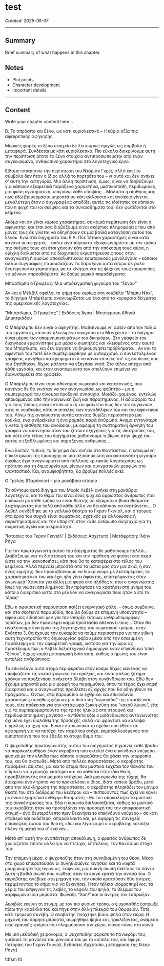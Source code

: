 # test

*Created: 2025-08-07*

---

## Summary
Brief summary of what happens in this chapter.

## Notes
- Plot points
- Character development
- Important details

---

## Content

Write your chapter content here...

Β. Το απρόσιτο και ξένο, ως κάτι κυριολεκτικό – Η κύρια αξία της αφαιρετικής αφήγησης

Μερικές φορές το ξένο στοιχείο δε λειτουργεί αμιγώς ως σύμβολο ή μεταφορά. Συνδέεται με κάτι κυριολεκτικό. Πιο εύκολα διακρίνουμε αυτή την περίπτωση όποτε το ξένο στοιχείο αντιπροσωπεύεται από έναν συγκεκριμένο, ανθρώπινο χαρακτήρα στο λογοτεχνικό έργο.

Είδαμε παραπάνω την περίπτωση του Ντόριαν Γκρέι, αλλά εκεί το σύμβολο δεν ήταν ο ίδιος αλλά το πορτρέτο του – γι αυτό και δεν ανήκει σ’ αυτή την κατηγορία. Μια άλλη περίπτωση, όμως, είναι να διαβάζουμε για κάποιον εξαιρετικά παράξενο χαρακτήρα, μυστικοπαθή, περιθωριακό, μια φύση εγκληματική, υπεράνω κάθε υποψίας... Μάλιστα η αίσθηση μας πως εδώ βρισκόμαστε μπροστά σε κάτι αλλόκοτο και ανοίκειο γίνεται μεγαλύτερη όταν ο συγγραφέας αποδίδει αυτές τις ιδιότητες σε κάποιον που η ψυχή του (οι σκέψεις και τα συναισθήματα του) δεν φωτίζονται στο κείμενο:

Ακόμα και αν είναι κύριος χαρακτήρας, σε καμιά περίπτωση δεν είναι ο αφηγητής, και έτσι όσα διαβάζουμε είναι σκόρπιες πληροφορίες που από μόνες τους δε γίνεται να οδηγήσουν σε μια βαθιά κατανόηση αυτού του ξένου. Ενώ στα διηγήματα του Ε.Α. Πόε τέτοιοι χαρακτήρες είναι κατά κανόνα οι αφηγητές – οπότε αναπόφευκτα εξοικειωνόμαστε με τον τρόπο της σκέψης τους και έτσι χάνουν κάτι από την απόκοσμη τους αύρα, η ομίχλη διαλύεται από τις διαχυτικές εκμυστηρεύσεις τους στον αναγνώστη ή ομοίως αποκαλυπτικούς εσωτερικούς μονολόγους – κάποιοι άλλοι συγγραφείς παρουσιάζουν τα παράξενα αυτά άτομα σε ρόλο δευτερεύοντα χαρακτήρα, με τα κίνητρα και τις ψυχικές τους ισορροπίες να μένουν απροσδιόριστα. Ας δούμε μερικά παραδείγματα:

Μπάρτλμπυ ο Γραφέας: Μια υποδειγματική φιγούρα του “ξένου”

Αν και ο Μέλβιλ οφείλει τη φήμη του κυρίως στη νουβέλα “Μόμπυ Ντικ”, το διήγημα Μπάρτλμπυ αναγνωρίζεται ως ένα από τα κορυφαία δείγματα της αμερικανικής λογοτεχνίας.



"Μπάρτλμπυ, Ο Γραφέας" | Εκδόσεις Άγρα | Μετάφραση Αθηνά Δημητριάδου

Ο Μπάρτλμπυ δεν είναι ο αφηγητής. Μαθαίνουμε γι’ αυτόν από τον παλιό του εργοδότη, κάποιον ηλικιωμένο δικηγόρο στο Μανχάταν – το διήγημα είναι μέρος των απομνημονευμάτων του δικηγόρου. Στο γραφείο του δικηγόρου εμφανίστηκε μια μέρα ο σιωπηλός και κλεισμένος στον εαυτό του Μπάρτλμπυ, και δεν άργησε να δημιουργήσει προβλήματα... Αν και το αφεντικό του ποτέ δεν συμπεριφέρθηκε με αυταρχισμό, ο συνεσταλμένος γραφέας αρνήθηκε κατηγορηματικά να κάνει κάποιες απ’ τις δουλειές που του ζητήθηκαν, δίχως μάλιστα να εξηγήσει γιατί. Στο τέλος απέχει από κάθε εργασία, και όταν αναπόφευκτα τον απολύουν επιμένει να διανυκτερεύει στο γραφείο.

Ο Μπάρτλμπυ είναι τόσο αδύναμος σωματικά και κατατονικός, που κανένας δε θα γινόταν να τον αναγνωρίσει ως φόβητρο – μα η συμπεριφορά του σίγουρα προξενεί ανησυχία. Μοιάζει χαμένος, εντελώς αποκομμένος από την κοινωνική ζωή και παραιτημένος. Η αδιαφορία του για τους τύπους είναι εντυπωσιακή και φαίνεται πως δεν τον συγκινούν ούτε οι νουθεσίες ούτε οι απειλές των συναδέλφων του και του αφεντικού του. Λόγω της ανήκουστης αυτής ατονίας θυμίζει περισσότερο μια κούκλα, ένα ανδρείκελο ή ένα ρομπότ, παρά άνθρωπο. Ακόμα εντονότερη γίνεται η αίσθηση του ανοίκειου, με αφορμή τη συστηματική άρνηση του γραφέα να απαντήσει όταν του ζητούν εξηγήσεις για τις ιδιοτροπίες του, και ούτε στο τέλος του διηγήματος μαθαίνουμε τι βίωνε στην ψυχή του αυτός ο εξαθλιωμένος και παράξενος άνθρωπος...

Ενώ λοιπόν, τυπικά, το διήγημα δεν ανήκει στο Φανταστικό, η εσκεμμένη επικέντρωση της προσοχής σε μια αξιοσημείωτη και ακατανόητη φιγούρα δικαίως έχει αναγνωριστεί από πολλούς κριτικούς λογοτεχνίας ως πρότυπο για τη δημιουργία κρυψίνοων και αινιγματικών μορφών στο Φανταστικό. Και, αναμφισβήτητα, θα βρούμε πολλές εκεί:

Ο Τρελός (Παράνοια) – μια μακάβρια ιστορία

Το σύντομο αυτό διήγημα του Μορίς Λεβέλ ανήκει στη μακάβρια λογοτεχνία, και το θέμα του είναι ένας ψυχικά άρρωστος άνθρωπος που επιδιώκει με κάθε τρόπο να είναι θεατής σε εξαιρετικά βίαια θεάματα· λαχταρώντας πιο πολύ από κάθε άλλο να δει κάποιον να σκοτώνεται... Ο Λεβέλ συνδέθηκε με το γαλλικό θέατρο το Γκραν Γκινιόλ, και ο τρόμος στα έργα του συχνά είναι σωματικός, σχετικός με αλλοιώσεις ή ακρωτηριασμούς και την υπαρκτή στον κάθε άνθρωπο ανησυχία για τη σωματική υγεία και ακεραιότητα.



"Ιστορίες του Γκραν Γκινιόλ" | Εκδόσεις: Αρχέτυπο | Μετάφραση: Ιλέην Ρήγα

Για τον πρωταγωνιστή αυτού του διηγήματος δε μαθαίνουμε πολλά... Διαβάζουμε για τη διαστροφή του και την πρόθεση να φτάσει στα άκρα ώστε να την ικανοποιήσει, κάτι που θα το καταφέρει στο τέλος του κειμένου. Αλλά περνάει μπροστά από τα μάτια μας σαν μια σκιά, ή σαν ένας κομήτης: δεν προλαβαίνουμε να διακρίνουμε με λεπτομέρειες τα χαρακτηριστικά του και έχει ήδη γίνει άφαντος, επιστρέφοντας στην ανωνυμία! Χάνεται για άλλη μια φορά στο πλήθος κι έτσι ο αναγνώστης ίσως να νιώσει απειλημένος: δεν πρόφτασε να κρατήσει στη μνήμη του κάποιο διακριτικό ώστε στο μέλλον να αναγνωρίσει ποιο ήταν αυτό το τέρας!

Εδώ η αφαιρετική παρουσίαση παίζει ενεργητικό ρόλο, – όπως συμβαίνει και στα σκοτεινά παραμύθια, που θα δούμε σε επόμενη υποενότητα – αφού μας ειδοποιεί μεν για την ύπαρξη τέτοιων ανθρωπόμορφων τεράτων, μα δεν προσφέρει καμιά προστασία απέναντι τους... Όταν θα αναλύσουμε ένα έργο της λογοτεχνίας του σωματικού τρόμου, στην Ενότητα 3, θα έχουμε την ευκαιρία να πούμε περισσότερα για την ειδική αυτή τεχνοτροπία της δημιουργίας φόβου μέσα από την εσκεμμένη παράλειψη και την αφαιρετική γραφή, ωστόσο για την ώρα ας προσέξουμε πώς ο Λεβέλ δεξιοτεχνικά δημιουργεί έναν επικίνδυνο τύπο “ξένου”, δίχως καμία μεταφορική διάσταση, καθώς ο ήρωας του είναι εντελώς ανθρώπινος:

Το επικίνδυνο αυτό άτομο περιφέρεται στον κόσμο δίχως κανένας να υποψιάζεται τις καταστροφικές του ορέξεις, και είναι απλώς ζήτημα χρόνου να προξενήσει ανήκεστο βλάβη στον συνάνθρωπο του. Εδώ δεν έχουμε μπροστά μας μια μορφή του παραμυθιού, όπου το τέρας έχει σαφή διακριτικά και ο αναγνώστης προβλέπει εξ αρχής που θα οδηγηθούν τα πράγματα... Όντως, στα παραμύθια οι εχθρικοί και επικίνδυνοι χαρακτήρες συνήθως φέρουν μια ιδιότυπη “σφραγίδα” της παραξενιάς τους, είτε πρόκειται για την κατάφωρα ζωική φύση του “κακού λύκου”, είτε για τα συμπαρομαρτούντα της τρίτης ηλικίας στη στρυφνή και περιθωριοποιημένη μάγισσα – αντίθετα εδώ ο μισάνθρωπος ανταγωνιστής όχι μόνο έχει διαλάθει της προσοχής αλλά και φρόντισε να καλύψει επιμελώς τα ίχνη του. Είναι εντυπωσιακό το σχέδιο που έθεσε σε εφαρμογή για να πετύχει τον ιταμό του στόχο, εκμεταλλευόμενος την εμπιστοσύνη που του έδειξε το άτυχο θύμα του:

Ο ψυχοπαθής πρωταγωνιστής αυτού του διηγήματος πηγαίνει κάθε βράδυ να παρακολουθήσει έναν ακροβάτη που εκτελεί ένα επικίνδυνο νούμερο – φυσικά με την ελπίδα πως κάποτε ο ακροβάτης θα χάσει την ισορροπία του, και θα σκοτωθεί. Μετά από πολλές παραστάσεις, ο ακροβάτης παραμένει άθικτος, μα και το άτομο που μυστικά εύχεται τον θάνατο του επιμένει να αγοράζει εισιτήριο και να κάθεται στην ίδια θέση, προσβλέποντας στο μοιραίο ατύχημα. Από μια ειρωνία της τύχης, θα διακρίνει έναν τρόπο να το προκαλέσει ο ίδιος, διότι κάποιο βράδυ, μετά από την ολοκλήρωση της παράστασης, ο ακροβάτης πλησιάζει τον μόνιμο θεατή του στο διάδρομο του θεάτρου και – πιστεύοντας πως έχει να κάνει με έναν εξαιρετικά ένθερμο θαυμαστή – θα του αποκαλύψει το μυστικό της συγκέντρωσης του. Εδώ η ειρωνία διπλασιάζεται, καθώς το μυστικό του ακροβάτη ήταν να προσηλώνει την προσοχή του την αποφασιστική στιγμή – ένα δευτερόλεπτο πριν ξεκινήσει το επικίνδυνο νούμερο – σε κάτι σταθερό και ουδέτερο, απαράλλακτο και, με αφορμή τις συνεχείς επισκέψεις αυτού του θεατή, εδώ και λίγο καιρό ο ακροβάτης εστιάζει πλέον τη ματιά του σ’ εκείνον...

Μετά απ’ αυτή την αναπάντεχη αποκάλυψη, ο φρικτός άνθρωπος δε χρειαζόταν τίποτα άλλο για να πετύχει, επιτέλους, τον θανάσιμο στόχο του:

Την επόμενη μέρα, ο ψυχοπαθής ήταν στη συνηθισμένη του θέση. Μέσα στο χώρο επικρατούσαν οι συνηθισμένες κινήσεις και τα κοφτά μουρμουρητά της αγωνίας. Ξαφνικά, μια πυκνή σιωπή σκέπασε τα πάντα. Αυτή η βαθιά σιωπή που νιώθεις όταν το κοινό κρατά την ανάσα του. Ο ακροβάτης ανέβηκε στη μηχανή του, την οποία κρατούσαν δύο άντρες, περιμένοντας το σήμα για να ξεκινήσει. Ήταν τέλεια ισορροπημένος, τα χέρια του έσφιγγαν τις λαβές, το κεφάλι του ψηλά, το βλέμμα του καρφωμένο ίσια μπροστά.
Φώναξε “Χοπ!” και οι άντρες τον έσπρωξαν.

Ακριβώς εκείνη τη στιγμή, με τον πιο φυσικό τρόπο, ο ψυχοπαθής έσπρωξε πίσω την καρέκλα του και πήγε στην άλλη πλευρά του θεωρείου. Τότε, κάτι τρομερό συνέβη. Ο αναβάτης τινάχτηκε βίαια ψηλά στον αέρα. Η μηχανή του όρμησε μπροστά, αιωρήθηκε ψηλά και, τρικλίζοντας, ανάμεσα στις κραυγές τρόμου που πλημμύρισαν τον χώρο, έπεσε πάνω στο κοινό.

Με μια μεθοδική χειρονομία, ο ψυχοπαθής φόρεσε το πανωφόρι του, γυάλισε τη μανσέτα του μανικιού του με το καπέλο του, και έφυγε.
(Ιστορίες του Γκραν Γκινιόλ, Εκδόσεις Αρχέτυπο, μετάφραση της Ιλέην Ρήγα)

fdfsm fd
